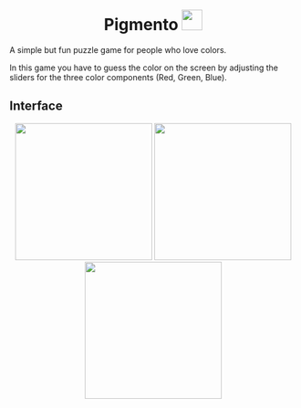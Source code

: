 <h1 align="center">Pigmento <img width="36" src="https://github.com/Kajatin/Padel-Pro/assets/33018844/530bcf15-5bfb-4ea4-bf5b-06592aca34b1"></h1>

A simple but fun puzzle game for people who love colors.

In this game you have to guess the color on the screen by adjusting the sliders for the
three color components (Red, Green, Blue).

## Interface

<p align="center">
  <img width="240" src="https://github.com/Kajatin/Padel-Pro/assets/33018844/1460fdfe-e8ab-499e-92ae-5e041743afb3">
  <img width="240" src="https://github.com/Kajatin/Padel-Pro/assets/33018844/5392370b-aa0d-4a99-a40c-26565fca4ce4">
  <img width="240" src="https://github.com/Kajatin/Padel-Pro/assets/33018844/f24fd557-d98a-42bf-b8d7-770fa473d96e">
</p>
